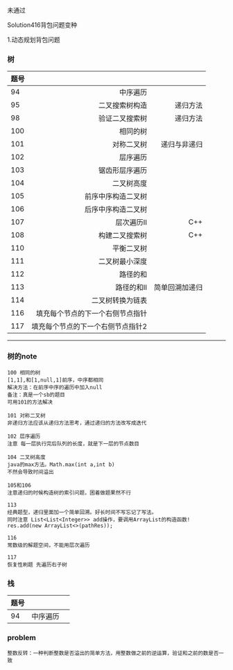 未通过
   
   Solution416背包问题变种

1.动态规划背包问题

### 树
|题号|||
| :-----| ----: | ----: |
|94|中序遍历|
|95|二叉搜索树构造|递归方法|
|98|验证二叉搜索树|递归方法|
|100|相同的树||
|101|对称二叉树|递归与非递归|
|102|层序遍历||
|103|锯齿形层序遍历||
|104|二叉树高度||
|105|前序中序构造二叉树||
|106|后序中序构造二叉树||
|107|层次遍历Ⅱ|C++|
|108|构建二叉搜索树|C++|
|110|平衡二叉树||
|111|二叉树最小深度||
|112|路径的和||
|113|路径的和Ⅱ|简单回溯加递归|
|114|二叉树转换为链表||
|116|填充每个节点的下一个右侧节点指针||
|117|填充每个节点的下一个右侧节点指针2||
-------------------
### 树的note

    100 相同的树
    [1,1],和[1,null,1]前序，中序都相同
    解决方法：在前序中序的遍历中加入null
    备注：真是一个sb的题目
    可用101的方法解决
    
    101 对称二叉树
    非递归方法应该从递归方法思考，通过递归的方法改写成迭代
    
    102 层序遍历
    注意 每一层执行完后队列的长度，就是下一层的节点数目
    
    104 二叉树高度
    java的max方法。Math.max(int a,int b)
    不然会导致时间溢出
    
    105和106
    注意递归的时候构造树的索引问题，困着做题果然不行
    
    113
    经典题型，递归里面加一个简单回溯。好长时间不写忘记了写法。
    同时注意 List<List<Integer>> add操作，要调用ArrayList的构造函数! 
    res.add(new ArrayList<>(pathRes));
    
    116
    常数级的解题空间，不能用层次遍历
    
    117
    恢复性刷题 先遍历右子树
    
 ### 栈
 |题号|||
 | :-----| ----: | ----: |
 |94|中序遍历|
 
### problem
    整数反转：一种判断整数是否溢出的简单方法，用整数做之前的逆运算，验证和之前的数是否一致
    
   